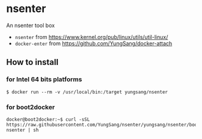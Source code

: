 # nsenter

An nsenter tool box

- `nsenter` from https://www.kernel.org/pub/linux/utils/util-linux/
- `docker-enter` from https://github.com/YungSang/docker-attach


## How to install

### for Intel 64 bits platforms

```
$ docker run --rm -v /usr/local/bin:/target yungsang/nsenter
```

### for boot2docker

```
docker@boot2docker:~$ curl -sSL https://raw.githubusercontent.com/YungSang/nsenter/yungsang/nsenter/boot2docker-nsenter | sh
```
